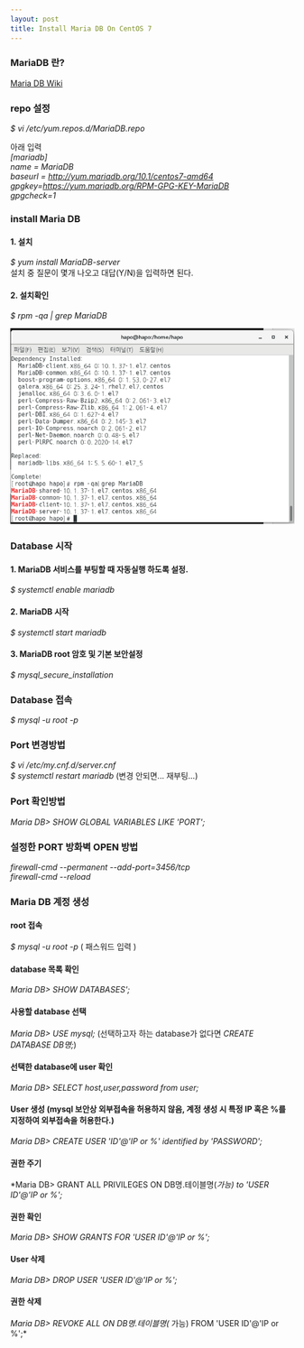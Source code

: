 ```yaml
---
layout: post
title: Install Maria DB On CentOS 7
---
```


### MariaDB 란?  
[Maria DB Wiki](https://ko.wikipedia.org/wiki/MariaDB)  


### repo 설정  

*$ vi /etc/yum.repos.d/MariaDB.repo*  

아래 입력  
*[mariadb]*  
*name = MariaDB*  
*baseurl = http://yum.mariadb.org/10.1/centos7-amd64*  
*gpgkey=https://yum.mariadb.org/RPM-GPG-KEY-MariaDB*  
*gpgcheck=1*  


### install Maria DB
#### 1. 설치  
*$ yum install MariaDB-server*  
설치 중 질문이 몇개 나오고 대답(Y/N)을 입력하면 된다.  

#### 2. 설치확인  
*$ rpm -qa | grep MariaDB*  

![image](https://github.com/JWHAPO/jwhapo.github.io/blob/master/images/install_mariadb/sc2.png?raw=true)

### Database  시작  

#### 1. MariaDB 서비스를 부팅할 때 자동실행 하도록 설정.  
*$ systemctl enable mariadb*  

#### 2. MariaDB 시작  
*$ systemctl start mariadb*  
  
#### 3. MariaDB root 암호 및 기본 보안설정  
*$ mysql_secure_installation*  

### Database 접속   
*$ mysql -u root -p*  

### Port 변경방법
*$ vi /etc/my.cnf.d/server.cnf*  
*$ systemctl restart mariadb* (변경 안되면... 재부팅...)  

### Port 확인방법  
*Maria DB> SHOW GLOBAL VARIABLES LIKE 'PORT';* 

### 설정한 PORT 방화벽 OPEN 방법  
*firewall-cmd --permanent --add-port=3456/tcp*  
*firewall-cmd --reload*   

### Maria DB 계정 생성  
#### root 접속  
*$ mysql -u root -p* ( 패스워드 입력  )  
  
#### database 목록 확인  
*Maria DB> SHOW DATABASES';*  

#### 사용할 database 선택  
*Maria DB> USE mysql;*  (선택하고자 하는 database가 없다면 *CREATE DATABASE DB명;*)  

#### 선택한 database에 user 확인  
*Maria DB> SELECT host,user,password from user;*  

#### User 생성 (mysql 보안상 외부접속을 허용하지 않음, 계정 생성 시 특정 IP 혹은 %를 지정하여 외부접속을 허용한다.)  
*Maria DB> CREATE USER 'ID'@'IP or %' identified by 'PASSWORD';*  

#### 권한 주기  
*Maria DB> GRANT ALL PRIVILEGES ON DB명.테이블명(*가능) to 'USER ID'@'IP or %';*  

#### 권한 확인  
*Maria DB> SHOW GRANTS FOR 'USER ID'@'IP or %';*  

#### User 삭제  
*Maria DB> DROP USER 'USER ID'@'IP or %';*  

#### 권한 삭제  
*Maria DB> REVOKE ALL ON DB명.테이블명(* 가능) FROM 'USER ID'@'IP or %';* 




